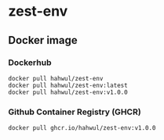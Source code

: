 # zest-env

## Docker image
### Dockerhub
```
docker pull hahwul/zest-env
docker pull hahwul/zest-env:latest
docker pull hahwul/zest-env:v1.0.0
```

### Github Container Registry (GHCR)
```
docker pull ghcr.io/hahwul/zest-env:v1.0.0
```
